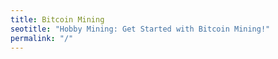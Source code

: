 ```yaml
---
title: Bitcoin Mining
seotitle: "Hobby Mining: Get Started with Bitcoin Mining!"
permalink: "/"
---
```

